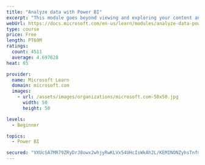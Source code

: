 ```yaml
---
title: "Analyze data with Power BI"
excerpt: "This module goes beyond viewing and exploring your content and explains how to interact with it by working with reports and dashboards to uncover and share new business insights."
webUrl: https://docs.microsoft.com/en-us/learn/modules/analyze-data-power-bi/
type: course
price: Free
length: PT60M
ratings:
  count: 4511
  average: 4.697628
heat: 65

provider:
  name: Microsoft Learn
  domain: microsoft.com
  images:
    - url: /assets/images/organizations/microsoft.com-50x50.jpg
      width: 50
      height: 50

levels:
  - Beginner

topics:
  - Power BI

secured: "VXUcSA7MR79ZRyDrJ8owx2whjyRwKLVx54UHcIsWkAh2L/KEMINONZyhsTnfmv+Iuq3L+issLf5cO5ynqp1BVS8B1QDZN1Dw2T0DQ2X7hH3bGIfGdd2jwKC4gD9wICUpmhGvd5NeGRHWiB2dUKpEtxGn5D1f7LbnGzjT2THEcGvQnUP+DMLr3p9jVG7isyjlvi6P0YKBGqAUZCa6A3oqckfX/BPgQDRZQLDmNqNkjx+jA0XKTPziixGJEMMuUALPOCttmphm7V8lICWhOUYQGgGADS2lkSje9vQuUFuUt+J73ObAkF0sYqo2xs/3sIPesBxbIpmJ6+AK3fzJKZepgWFe/w2BOMkUotPlodU4a4plCnJup/TYKKVLf31mLep+8p6fLuxZWREnRf0YquAYsA==;77WM5n52d8YnVfr7lr2BCQ=="
---
```


